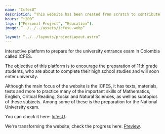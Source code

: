 ```yaml
---
name: “IcfesU”
description: “This website has been created from scratch to contribute to the preparation of the ICFES exam. It includes database, a back-end, a front-end, and marketing to promote the website. Over 200 hours as of July 2023.”
hours: “+200”
tags: [“Personal Project”, “Education”].
image: “../../../assets/icfesu.webp”

layout: “../../layouts/projectLayout.astro”
---
```


Interactive platform to prepare for the university entrance exam in Colombia called ICFES.

The objective of this platform is to encourage the preparation of 11th grade students, who are about to complete their high school studies and will soon enter university.

Although the main focus of the website is the ICFES, it has texts, materials, tests and more to practice many of the important skills of Mathematics, English, Critical Reading, Social and Natural Sciences, as well as subtopics of these subjects. Among some of these is the preparation for the National University exam.

You can check it here: [IcfesU](https://icfesu.com).

We're transforming the website, check the progress here: [Preview](https://preview.achalogy.dev).